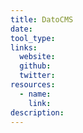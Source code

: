 ```yaml
---
title: DatoCMS
date:
tool_type:
links:
  website:
  github:
  twitter:
resources:
  - name:
    link:
description:
---
```

